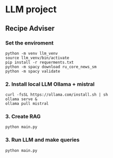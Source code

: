 # LLM project

## Recipe Adviser

### Set the enviroment
```
python -m venv llm_venv
source llm_venv/bin/activate
pip install -r requerments.txt
python -m spacy download ru_core_news_sm
python -m spacy validate
```

### 2. Install local LLM Ollama + mistral
```
curl -fsSL https://ollama.com/install.sh | sh
ollama serve &
ollama pull mistral
```

### 3. Create RAG
```
python main.py
```

### 3. Run LLM and make queries
```
python main.py
```
